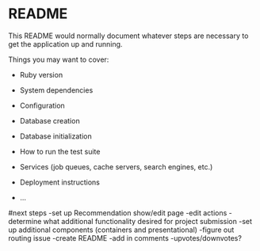 # README

This README would normally document whatever steps are necessary to get the
application up and running.

Things you may want to cover:

* Ruby version

* System dependencies

* Configuration

* Database creation

* Database initialization

* How to run the test suite

* Services (job queues, cache servers, search engines, etc.)

* Deployment instructions

* ...

#next steps
-set up Recommendation show/edit page
-edit actions
-determine what additional functionality desired for project submission
-set up additional components (containers and presentational)
-figure out routing issue
-create README
-add in comments
-upvotes/downvotes?
